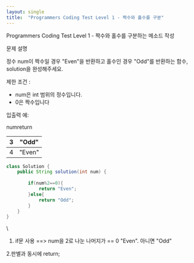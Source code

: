 ```yaml
---
layout: single
title:  "Programmers Coding Test Level 1 - 짝수와 홀수를 구분"
---
```




Programmers Coding Test Level 1 - 짝수와 홀수를 구분하는 메소드 작성





문제 설명

정수 num이 짝수일 경우 "Even"을 반환하고 홀수인 경우 "Odd"를 반환하는 함수, solution을 완성해주세요.







제한 조건 :

- num은 int 범위의 정수입니다.
- 0은 짝수입니다







 

 

입출력 예:

numreturn

| 3    | "Odd"  |
| ---- | ------ |
| 4    | "Even" |

 

 

```java
class Solution {
    public String solution(int num) {
        
        if(num%2==0){
            return "Even";
        }else{
            return "Odd";
        }
    }
}
```

\

1. if문 사용 ==> num을 2로 나눈 나머지가 == 0 "Even".  아니면  "Odd"

2.판별과 동시에 return;
